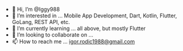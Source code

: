 - 👋 Hi, I’m @Iggy988
- 👀 I’m interested in ... Mobile App Development, Dart, Kotlin, Flutter, GoLang, REST API, etc.
- 🌱 I’m currently learning ... all above, but mostly Flutter
- 💞️ I’m looking to collaborate on ...
- 📫 How to reach me ... igor.rodic1988@gmail.com

<!---
Iggy988/Iggy988 is a ✨ special ✨ repository because its `README.md` (this file) appears on your GitHub profile.
You can click the Preview link to take a look at your changes.
--->
